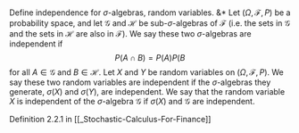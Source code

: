 Define independence for $\sigma$-algebras, random variables.
&*
Let $(\Omega, \mathcal{F}, P)$ be a probability space, and let $\mathcal{G}$ and $\mathcal{H}$ be sub-$\sigma$-algebras of $\mathcal{F}$ (i.e. the sets in $\mathcal{G}$ and the sets in $\mathcal{H}$ are also in $\mathcal{F}$). We say these two $\sigma$-algebras are independent if
$$
P(A \cap B) = P(A)P(B
$$
for all $A \in \mathcal{G}$ and $B \in \mathcal{H}$. Let $X$ and $Y$ be random variables on $(\Omega, \mathcal{F}, P)$. We say these two random variables are independent if the $\sigma$-algebras they generate, $\sigma(X)$ and $\sigma(Y)$, are independent. We say that the random variable $X$ is independent of the $\sigma$-algebra $\mathcal{G}$ if $\sigma(X)$ and $\mathcal{G}$ are independent.

Definition 2.2.1 in [[_Stochastic-Calculus-For-Finance]]